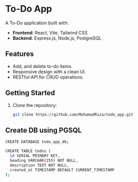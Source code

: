 # To-Do App

A To-Do application built with:
- **Frontend**: React, Vite, Tailwind CSS
- **Backend**: Express.js, Node.js, PostgreSQL

## Features
- Add, and delete to-do items.
- Responsive design with a clean UI.
- RESTful API for CRUD operations.

## Getting Started
1. Clone the repository:
   ```bash
   git clone https://github.com/MohamadRiza/todo_app.git

## Create DB using PGSQL
```bash
CREATE DATABASE todo_app_db;

CREATE TABLE todos (
  id SERIAL PRIMARY KEY,
  heading VARCHAR(255) NOT NULL,
  description TEXT NOT NULL,
  created_at TIMESTAMP DEFAULT CURRENT_TIMESTAMP
);
   
